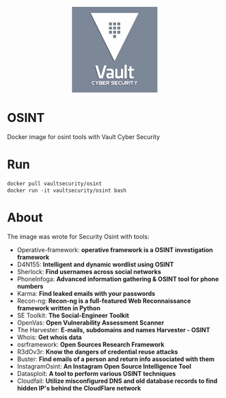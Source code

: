 <p align="center">
		<img src="img/vcb.gif" height=200 alt="Scorpion-Osint">
</p>

# OSINT 
Docker image for osint tools with Vault Cyber Security

# Run
```docker
docker pull vaultsecurity/osint
docker run -it vaultsecurity/osint bash
```

# About
The image was wrote for Security Osint with tools:
  -  Operative-framework: __operative framework is a OSINT investigation framework__
  -  D4N155: __Intelligent and dynamic wordlist using OSINT__
  -  Sherlock: __Find usernames across social networks__
  -  PhoneInfoga: __Advanced information gathering & OSINT tool for phone numbers__
  -  Karma: __Find leaked emails with your passwords__
  -  Recon-ng: __Recon-ng is a full-featured Web Reconnaissance framework written in Python__
  -  SE Toolkit: __The Social-Engineer Toolkit__
  -  OpenVas: __Open Vulnerability Assessment Scanner__ 
  -  The Harvester: __E-mails, subdomains and names Harvester - OSINT__
  -  Whois: __Get whois data__
  -  osrframework: __Open Sources Research Framework__
  -  R3dOv3r: __Know the dangers of credential reuse attacks__
  -  Buster: __Find emails of a person and return info associated with them__
  -  InstagramOsint: __An Instagram Open Source Intelligence Tool__ 
  -  Datasploit: __A tool to perform various OSINT techniques__
  -  Cloudfail: __Utilize misconfigured DNS and old database records to find hidden IP's behind the CloudFlare network__

